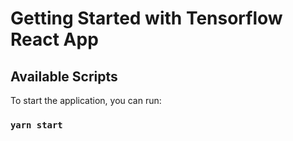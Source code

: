 # Getting Started with Tensorflow React App


## Available Scripts

To start the application, you can run:

### `yarn start`

